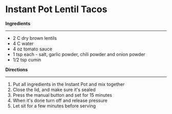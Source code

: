 # Instant Pot Lentil Tacos

**Ingredients**
_____
- 2 C dry brown lentils
- 4 C water
- 4 oz tomato sauce
- 1 tsp each - salt, garlic powder, chili powder and onion powder
- 1/2 tsp cumin

**Directions**
_____
1. Put all ingredients in the Instant Pot and mix together
2. Close the lid, and make sure it's sealed
3. Press the manual button and set for 15 minutes
4. When it's done turn off and release pressure
5. Let sit for a few minutes before serving
